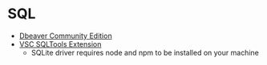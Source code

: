 # SQL
- [Dbeaver Community Edition](https://dbeaver.io/)
- [VSC SQLTools Extension](https://vscode-sqltools.mteixeira.dev/en/home#features)
    - SQLite driver requires node and npm to be installed on your machine